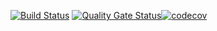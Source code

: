 [![Build Status](https://travis-ci.com/Dmitriy-G/vacancy-aggregator-micro.svg?branch=master)](https://travis-ci.com/github/Dmitriy-G/vacancy-aggregator-micro)
[![Quality Gate Status](https://sonarcloud.io/api/project_badges/measure?project=Dmitriy-G_vacancy-aggregator-micro&metric=alert_status)](https://sonarcloud.io/dashboard?id=Dmitriy-G_vacancy-aggregator-micro)[![codecov](https://codecov.io/gh/Dmitriy-G/vacancy-aggregator-micro/branch/master/graph/badge.svg?token=PD181AHNXA)](https://codecov.io/gh/Dmitriy-G/vacancy-aggregator-micro/)
